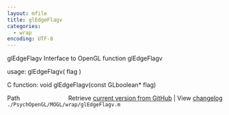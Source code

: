 ```yaml
---
layout: mfile
title: glEdgeFlagv
categories:
  - wrap
encoding: UTF-8
---
```


glEdgeFlagv  Interface to OpenGL function glEdgeFlagv  

usage:  glEdgeFlagv( flag )  

C function:  void glEdgeFlagv(const GLboolean\* flag)  


<div class="code_header" style="text-align:right;">
  <span style="float:left;">Path&nbsp;&nbsp;</span> <span class="counter">Retrieve <a href=
  "https://raw.github.com/Psychtoolbox-3/Psychtoolbox-3/beta/./PsychOpenGL/MOGL/wrap/glEdgeFlagv.m">current version from GitHub</a> | View <a href=
  "https://github.com/Psychtoolbox-3/Psychtoolbox-3/commits/beta/./PsychOpenGL/MOGL/wrap/glEdgeFlagv.m">changelog</a></span>
</div>
<div class="code">
  <code>./PsychOpenGL/MOGL/wrap/glEdgeFlagv.m</code>
</div>
